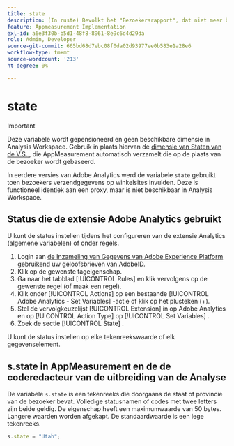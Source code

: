 ```yaml
---
title: state
description: (In ruste) Bevolkt het "Bezoekersrapport", dat niet meer beschikbaar is.
feature: Appmeasurement Implementation
exl-id: a6e3f30b-b5d1-48f8-8961-8e9c6d4d29da
role: Admin, Developer
source-git-commit: 665bd68d7ebc08f0da02d93977ee0b583e1a28e6
workflow-type: tm+mt
source-wordcount: '213'
ht-degree: 0%

---
```


# state

>[!IMPORTANT]
>
>Deze variabele wordt gepensioneerd en geen beschikbare dimensie in Analysis Workspace. Gebruik in plaats hiervan de [ dimensie van Staten van de V.S. ](/help/components/dimensions/us-states.md), die AppMeasurement automatisch verzamelt die op de plaats van de bezoeker wordt gebaseerd.

In eerdere versies van Adobe Analytics werd de variabele `state` gebruikt toen bezoekers verzendgegevens op winkelsites invulden. Deze is functioneel identiek aan een proxy, maar is niet beschikbaar in Analysis Workspace.

## Status die de extensie Adobe Analytics gebruikt

U kunt de status instellen tijdens het configureren van de extensie Analytics (algemene variabelen) of onder regels.

1. Login aan [ de Inzameling van Gegevens van Adobe Experience Platform ](https://experience.adobe.com/data-collection) gebruikend uw geloofsbrieven van AdobeID.
2. Klik op de gewenste tageigenschap.
3. Ga naar het tabblad [!UICONTROL Rules] en klik vervolgens op de gewenste regel (of maak een regel).
4. Klik onder [!UICONTROL Actions] op een bestaande [!UICONTROL Adobe Analytics - Set Variables] -actie of klik op het plusteken (+).
5. Stel de vervolgkeuzelijst [!UICONTROL Extension] in op Adobe Analytics en op [!UICONTROL Action Type] op [!UICONTROL Set Variables] .
6. Zoek de sectie [!UICONTROL State] .

U kunt de status instellen op elke tekenreekswaarde of elk gegevenselement.

## s.state in AppMeasurement en de de coderedacteur van de uitbreiding van de Analyse

De variabele `s.state` is een tekenreeks die doorgaans de staat of provincie van de bezoeker bevat. Volledige statusnamen of codes met twee letters zijn beide geldig. De eigenschap heeft een maximumwaarde van 50 bytes. Langere waarden worden afgekapt. De standaardwaarde is een lege tekenreeks.

```js
s.state = "Utah";
```

